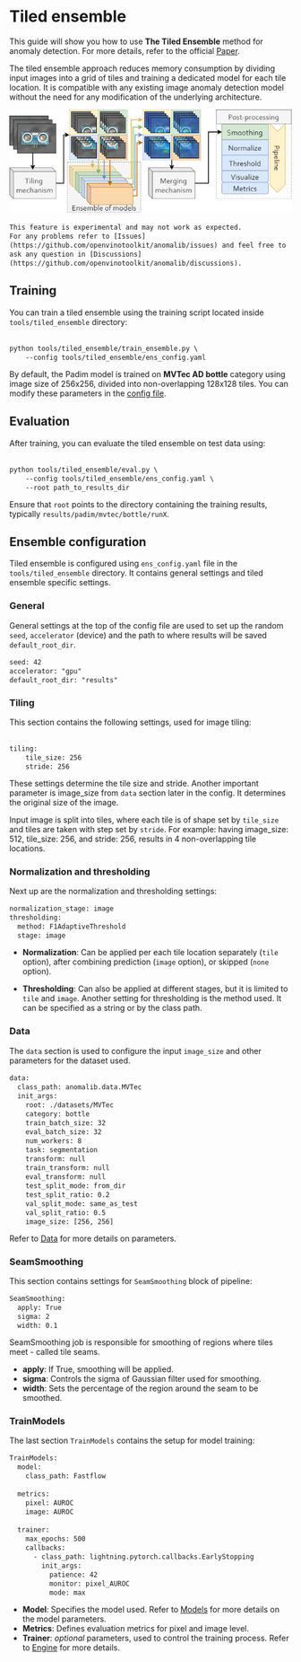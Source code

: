 # Tiled ensemble

This guide will show you how to use **The Tiled Ensemble** method for anomaly detection. For more details, refer to the official [Paper](https://openaccess.thecvf.com/content/CVPR2024W/VAND/html/Rolih_Divide_and_Conquer_High-Resolution_Industrial_Anomaly_Detection_via_Memory_Efficient_CVPRW_2024_paper.html).

The tiled ensemble approach reduces memory consumption by dividing input images into a grid of tiles and training a dedicated model for each tile location.
It is compatible with any existing image anomaly detection model without the need for any modification of the underlying architecture.

![Tiled ensemble flow](../../../../images/tiled_ensemble/ensemble_flow.png)

```{note}
This feature is experimental and may not work as expected.
For any problems refer to [Issues](https://github.com/openvinotoolkit/anomalib/issues) and feel free to ask any question in [Discussions](https://github.com/openvinotoolkit/anomalib/discussions).
```

## Training

You can train a tiled ensemble using the training script located inside `tools/tiled_ensemble` directory:

```{code-block} bash

python tools/tiled_ensemble/train_ensemble.py \
    --config tools/tiled_ensemble/ens_config.yaml
```

By default, the Padim model is trained on **MVTec AD bottle** category using image size of 256x256, divided into non-overlapping 128x128 tiles.
You can modify these parameters in the [config file](#ensemble-configuration).

## Evaluation

After training, you can evaluate the tiled ensemble on test data using:

```{code-block} bash

python tools/tiled_ensemble/eval.py \
    --config tools/tiled_ensemble/ens_config.yaml \
    --root path_to_results_dir

```

Ensure that `root` points to the directory containing the training results, typically `results/padim/mvtec/bottle/runX`.

## Ensemble configuration

Tiled ensemble is configured using `ens_config.yaml` file in the `tools/tiled_ensemble` directory.
It contains general settings and tiled ensemble specific settings.

### General

General settings at the top of the config file are used to set up the random `seed`, `accelerator` (device) and the path to where results will be saved `default_root_dir`.

```{code-block} yaml
seed: 42
accelerator: "gpu"
default_root_dir: "results"
```

### Tiling

This section contains the following settings, used for image tiling:

```{code-block} yaml

tiling:
    tile_size: 256
    stride: 256
```

These settings determine the tile size and stride. Another important parameter is image_size from `data` section later in the config. It determines the original size of the image.

Input image is split into tiles, where each tile is of shape set by `tile_size` and tiles are taken with step set by `stride`.
For example: having image_size: 512, tile_size: 256, and stride: 256, results in 4 non-overlapping tile locations.

### Normalization and thresholding

Next up are the normalization and thresholding settings:

```{code-block} yaml
normalization_stage: image
thresholding:
  method: F1AdaptiveThreshold
  stage: image
```

- **Normalization**: Can be applied per each tile location separately (`tile` option), after combining prediction (`image` option), or skipped (`none` option).

- **Thresholding**: Can also be applied at different stages, but it is limited to `tile` and `image`. Another setting for thresholding is the method used. It can be specified as a string or by the class path.

### Data

The `data` section is used to configure the input `image_size` and other parameters for the dataset used.

```{code-block} yaml
data:
  class_path: anomalib.data.MVTec
  init_args:
    root: ./datasets/MVTec
    category: bottle
    train_batch_size: 32
    eval_batch_size: 32
    num_workers: 8
    task: segmentation
    transform: null
    train_transform: null
    eval_transform: null
    test_split_mode: from_dir
    test_split_ratio: 0.2
    val_split_mode: same_as_test
    val_split_ratio: 0.5
    image_size: [256, 256]
```

Refer to [Data](../../reference/data/image/index.md) for more details on parameters.

### SeamSmoothing

This section contains settings for `SeamSmoothing` block of pipeline:

```{code-block} yaml
SeamSmoothing:
  apply: True
  sigma: 2
  width: 0.1

```

SeamSmoothing job is responsible for smoothing of regions where tiles meet - called tile seams.

- **apply**: If True, smoothing will be applied.
- **sigma**: Controls the sigma of Gaussian filter used for smoothing.
- **width**: Sets the percentage of the region around the seam to be smoothed.

### TrainModels

The last section `TrainModels` contains the setup for model training:

```{code-block} yaml
TrainModels:
  model:
    class_path: Fastflow

  metrics:
    pixel: AUROC
    image: AUROC

  trainer:
    max_epochs: 500
    callbacks:
      - class_path: lightning.pytorch.callbacks.EarlyStopping
        init_args:
          patience: 42
          monitor: pixel_AUROC
          mode: max
```

- **Model**: Specifies the model used. Refer to [Models](../../reference/models/image/index.md) for more details on the model parameters.
- **Metrics**: Defines evaluation metrics for pixel and image level.
- **Trainer**: _optional_ parameters, used to control the training process. Refer to [Engine](../../reference/engine/index.md) for more details.

